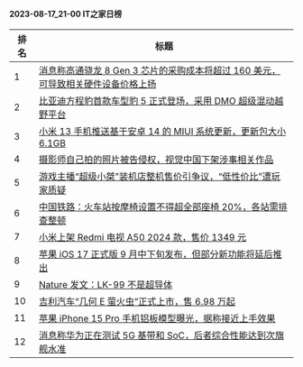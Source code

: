 #### 2023-08-17_21-00  IT之家日榜

| 排名 | 标题|
| --- | ---|
| 1 | [消息称高通骁龙 8 Gen 3 芯片的采购成本将超过 160 美元，可导致相关硬件设备价格上扬](https://www.ithome.com/0/712/879.htm) |
| 2 | [比亚迪方程豹首款车型豹 5 正式登场，采用 DMO 超级混动越野平台](https://www.ithome.com/0/712/863.htm) |
| 3 | [小米 13 手机推送基于安卓 14 的 MIUI 系统更新，更新包大小 6.1GB](https://www.ithome.com/0/713/019.htm) |
| 4 | [摄影师自己拍的照片被告侵权，视觉中国下架涉事相关作品](https://www.ithome.com/0/712/911.htm) |
| 5 | [游戏主播“超级小桀”装机店整机售价引争议，“低性价比”遭玩家质疑](https://www.ithome.com/0/713/116.htm) |
| 6 | [中国铁路：火车站按摩椅设置不得超全部座椅 20%，各站需排查整顿](https://www.ithome.com/0/713/027.htm) |
| 7 | [小米上架 Redmi 电视 A50 2024 款，售价 1349 元](https://www.ithome.com/0/712/890.htm) |
| 8 | [苹果 iOS 17 正式版 9 月中下旬发布，但部分新功能将延后推出](https://www.ithome.com/0/712/899.htm) |
| 9 | [Nature 发文：LK-99 不是超导体](https://www.ithome.com/0/713/029.htm) |
| 10 | [吉利汽车“几何 E 萤火虫”正式上市，售 6.98 万起](https://www.ithome.com/0/712/881.htm) |
| 11 | [苹果 iPhone 15 Pro 手机铝板模型曝光，据称接近上手效果](https://www.ithome.com/0/713/045.htm) |
| 12 | [消息称华为正在测试 5G 基带和 SoC，后者综合性能达到次旗舰水准](https://www.ithome.com/0/713/055.htm) |
